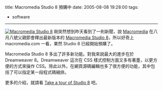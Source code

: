 title: Macromedia Studio 8 預購中
date: 2005-08-08 19:28:00
tags: 
- software
---

[![Macromedia Studio 8](http://photos23.flickr.com/32267577_9ae8b2307d_o.jpg)](http://www.flickr.com/photos/yurenju/32267577/ "Photo Sharing") 剛突然想到昨天看到了一則新聞，說 [Macromedia](http://www.macromedia.com) 在八月八號父親節會釋出最新版本的 [Macromedia Studio 8](http://www.macromedia.com/software/studio/)，所以好奇上 macromedia.com 一看，果然 Studio 8 已經開始預購了。

Macromedia Studio 8 多出了許多新功能。對我來說最大的進步在於 Dreamweaver 8。Dreamweaver 這次在 CSS 樣式控制方面又多有著墨，以更方便的方式來操作 CSS。除此以外，在網頁源碼編輯也多了很方便的功能，其中包括了可以指定某一段程式碼縮排。

更多的介紹，就請看 [Take a tour of Studio 8](http://www.macromedia.com/software/studio/productinfo/features/) 吧。